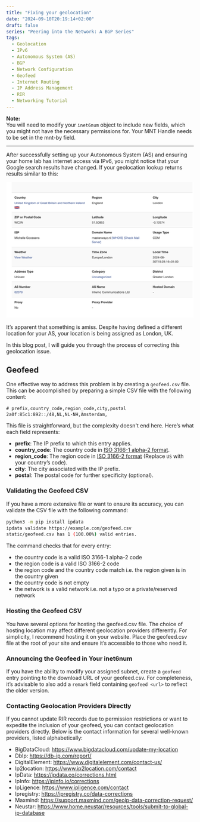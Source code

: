 ```yaml
---
title: "Fixing your geolocation"
date: "2024-09-10T20:19:14+02:00"
draft: false
series: "Peering into the Network: A BGP Series"
tags:
  - Geolocation
  - IPv6
  - Autonomous System (AS)
  - BGP
  - Network Configuration
  - Geofeed
  - Internet Routing
  - IP Address Management
  - RIR
  - Networking Tutorial
---
```


**Note:**  
You will need to modify your `inet6num` object to include new fields, which you might not have the necessary permissions for. Your MNT Handle needs to be set in the mnt-by field.

---

After successfully setting up your Autonomous System (AS) and ensuring your home lab has internet access via IPv6, you might notice that your Google search results have changed. If your geolocation lookup returns results similar to this:

![Incorrect Geolocation](wrong.png)

It’s apparent that something is amiss. Despite having defined a different location for your AS, your location is being assigned as London, UK.

In this blog post, I will guide you through the process of correcting this geolocation issue.

## Geofeed

One effective way to address this problem is by creating a `geofeed.csv` file. This can be accomplished by preparing a simple CSV file with the following content:

```
# prefix,country_code,region_code,city,postal
2a0f:85c1:892::/48,NL,NL-NH,Amsterdam,

```


This file is straightforward, but the complexity doesn't end here. Here’s what each field represents:

- **prefix**: The IP prefix to which this entry applies.
- **country_code**: The country code in [ISO 3166-1 alpha-2 format](https://en.wikipedia.org/wiki/List_of_ISO_3166_country_codes#UNI4).
- **region_code**: The region code in [ISO 3166-2 format](https://en.wikipedia.org/wiki/ISO_3166-2:US) (Replace `US` with your country’s code).
- **city**: The city associated with the IP prefix.
- **postal**: The postal code for further specificity (optional).

### Validating the Geofeed CSV

If you have a more extensive file or want to ensure its accuracy, you can validate the CSV file with the following command:

```sh
python3 -m pip install ipdata
ipdata validate https://example.com/geofeed.csv
static/geofeed.csv has 1 (100.00%) valid entries.
```

The command checks that for every entry:

* the country code is a valid ISO 3166-1 alpha-2 code
* the region code is a valid ISO 3166-2 code
* the region code and the country code match i.e. the region given is in the country given
* the country code is not empty
* the network is a valid network i.e. not a typo or a private/reserved network

### Hosting the Geofeed CSV
You have several options for hosting the geofeed.csv file. The choice of hosting location may affect different geolocation providers differently. For simplicity, I recommend hosting it on your website. Place the geofeed.csv file at the root of your site and ensure it’s accessible to those who need it.

### Announcing the Geofeed in Your inet6num
If you have the ability to modify your assigned subnet, create a `geofeed` entry pointing to the download URL of your geofeed.csv. For completeness, it’s advisable to also add a `remark` field containing `geofeed <url>` to reflect the older version.

### Contacting Geolocation Providers Directly
If you cannot update RIR records due to permission restrictions or want to expedite the inclusion of your geofeed, you can contact geolocation providers directly. Below is the contact information for several well-known providers, listed alphabetically:


* BigDataCloud: https://www.bigdatacloud.com/update-my-location
* DbIp: https://db-ip.com/report/
* DigitalElement: https://www.digitalelement.com/contact-us/
* Ip2location: https://www.ip2location.com/contact
* IpData: https://ipdata.co/corrections.html
* IpInfo: https://ipinfo.io/corrections
* IpLigence: https://www.ipligence.com/contact
* Ipregistry: https://ipregistry.co/data-corrections
* Maxmind: https://support.maxmind.com/geoip-data-correction-request/
* Neustar: https://www.home.neustar/resources/tools/submit-to-global-ip-database
